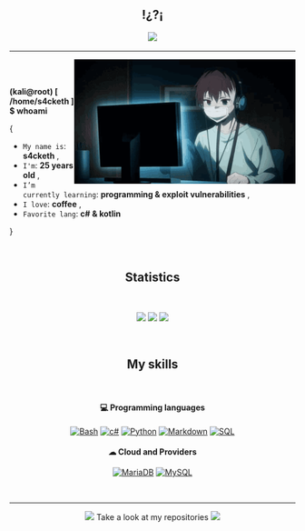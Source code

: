 <h2 align="center"> !¿?¡ </h2>

<p align="center"> 
 <picture> 
  <img src="https://github.com/7oSkaaa/7oSkaaa/blob/main/Images/about_me.gif?raw=true" width = 70px>
 </picture> 
</p>

<hr/>

<picture> <img align="right" src="anime-boy.gif" width = 390px> </picture> <br> <br>

**(kali@root) [ /home/s4cketh ]** <br>
**$ whoami**

{  

* `My name is`: **s4cketh** ,
* `I'm`: **25 years old** ,
* `I’m currently learning`: **programming & exploit vulnerabilities** ,
* `I love`: **coffee** ,
* `Favorite lang`: **c# & kotlin**  

}

<br> <h2 align="center"> Statistics </h2> <br>

<p align="center">
  <img height="50%" width="auto" src ="IMAGE">
  <img height="50%" width="auto" src ="IMAGE">
  <img src ="https://github-readme-streak-stats.herokuapp.com?user=Hydr4-Z&theme=material-palenight&hide_border=true&background=FFFFFF00">
</p>

<br> <h2 align="center"> My skills </h2> <br>

<h4 align="center">💻 Programming languages </h4>

<p align="center">
 <a href="https://github.com/search?q=user%3ASammwyy1+language%3Abash"><img alt="Bash" src="https://img.shields.io/badge/Bash-121011.svg?logo=gnu-bash&logoColor=white"></a>
 <a href="https://github.com/search?q=user%3ASammwyy1+language%3Apython"><img alt="c#" src="https://img.shields.io/badge/Python-14354C.svg?logo=python&logoColor=white"></a>
 <a href="https://github.com/search?q=user%3ASammwyy1+language%3Apython"><img alt="Python" src="https://custom-icon-badges.demolab.com/badge/C++-00599C.svg?logo=cpp&logoColor=white"></a>
 <a href="https://github.com/search?q=user%3ASammwyy1+language%3Amarkdown"><img alt="Markdown" src="https://img.shields.io/badge/Markdown-000000.svg?logo=markdown&logoColor=white"></a>
 <a href="https://github.com/search?q=user%3ASammwyy1+language%3Asql"><img alt="SQL" src="https://custom-icon-badges.demolab.com/badge/SQL-025E8C.svg?logo=database&logoColor=white"></a>
</p>

<h4 align="center">☁ Cloud and Providers</h4>

<p align="center">
 <a href="#"><img alt="MariaDB" src="https://img.shields.io/badge/MariaDB-003545.svg?logo=mariadb&logoColor=white"></a>
 <a href="#"><img alt="MySQL" src="https://img.shields.io/badge/MySQL-00f.svg?logo=mysql&logoColor=white"></a>
</p> <br> <hr/>

<p align="center">
 <picture> 
  <img src="https://i.pinimg.com/originals/6c/2b/b8/6c2bb8b7405d465a581a957944dbb8a3.gif?raw=true" width = 90px> 
 </picture> 
 Take a look at my repositories 
 <picture> 
  <img src="https://i.pinimg.com/originals/6c/2b/b8/6c2bb8b7405d465a581a957944dbb8a3.gif?raw=true" width = 90px>
 </picture>
</p>










